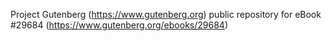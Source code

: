 Project Gutenberg (https://www.gutenberg.org) public repository for eBook #29684 (https://www.gutenberg.org/ebooks/29684)
